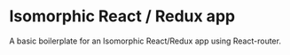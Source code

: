 # Isomorphic React / Redux app

A basic boilerplate for an Isomorphic React/Redux app using React-router.
